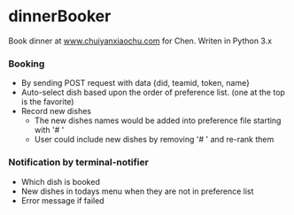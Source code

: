 # dinnerBooker
Book dinner at www.chuiyanxiaochu.com for Chen. Writen in Python 3.x

### Booking
- By sending POST request with data {did, teamid, token, name}
- Auto-select dish based upon the order of preference list. (one at the top is the favorite)
- Record new dishes
  * The new dishes names would be added into preference file starting with '# '
  * User could include new dishes by removing '# ' and re-rank them

### Notification by terminal-notifier
- Which dish is booked
- New dishes in todays menu when they are not in preference list
- Error message if failed
